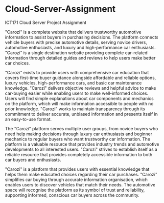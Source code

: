 # Cloud-Server-Assignment
ICT171 Cloud Server Project Assignment

"Carozi" is a complete website that delivers trustworthy automotive information to assist buyers in purchasing decisions. The platform connects vehicle buyers with precise automotive details, serving novice drivers, automotive enthusiasts, and luxury and high-performance car enthusiasts. "Carozi" is a single destination website providing complete car-related information through detailed guides and reviews to help users make better car choices.

"Carozi" exists to provide users with comprehensive car education that covers first-time buyer guidance alongside affordable and reliable options, luxury vehicles, high-performance cars, and basic car maintenance knowledge. "Carozi" delivers objective reviews and helpful advice to make car-buying easier while enabling users to make well-informed choices. Users will find simple explanations about car components and mechanics on the platform, which will make information accessible to people with no prior knowledge. "Carozi" works to maintain transparency through its commitment to deliver accurate, unbiased information and presents itself in an easy-to-use format.

The "Carozi" platform serves multiple user groups, from novice buyers who need help making decisions through luxury car enthusiasts and beginner mechanics to regular buyers who want trustworthy car information. The platform is a valuable resource that provides industry trends and automotive developments to all interested users. "Carozi" strives to establish itself as a reliable resource that provides completely accessible information to both car buyers and enthusiasts.

"Carozi" is a platform that provides users with essential knowledge that helps them make educated choices regarding their car purchases. "Carozi" simplifies car buying through accurate information organisation, which enables users to discover vehicles that match their needs. The automotive space will recognise the platform as its symbol of trust and reliability, supporting informed, conscious car buyers across the community.
